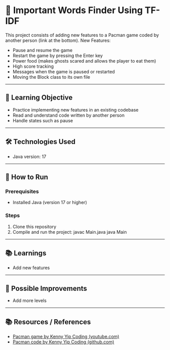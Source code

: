 # 📌 Important Words Finder Using TF-IDF
This project consists of adding new features to a Pacman game coded by another person (link at the bottom).
New Features:
- Pause and resume the game
- Restart the game by pressing the Enter key
- Power food (makes ghosts scared and allows the player to eat them)
- High score tracking
- Messages when the game is paused or restarted
- Moving the Block class to its own file

---

## 🎯 Learning Objective

- Practice implementing new features in an existing codebase
- Read and understand code written by another person
- Handle states such as pause

---

## 🛠️ Technologies Used
- Java version: 17  

---

## 🚀 How to Run
### Prerequisites
- Installed Java (version 17 or higher)   

### Steps
1. Clone this repository
2. Compile and run the project:
  javac Main.java
  java Main

---

## 📚 Learnings

- Add new features

---

## 🔮 Possible Improvements

- Add more levels

---

## 📚 Resources / References

- [Pacman game by Kenny Yip Coding (youtube.com)](https://www.youtube.com/watch?v=lB_J-VNMVpE)
- [Pacman code by Kenny Yip Coding (github.com)](https://github.com/ImKennyYip/pacman-java)
